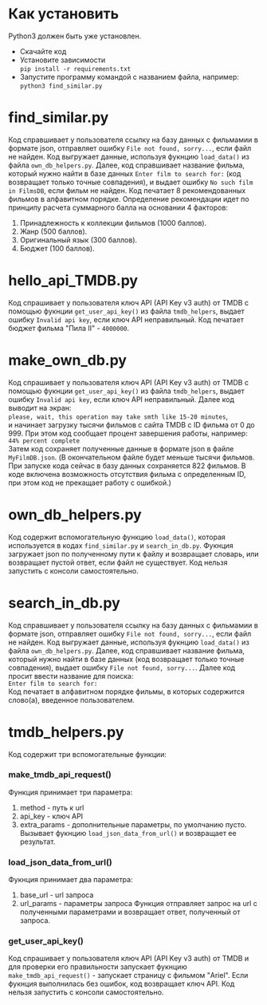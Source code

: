 # Как установить

Python3 должен быть уже установлен.
* Скачайте код
* Установите зависимости  
```pip install -r requirements.txt```
* Запустите программу командой с названием файла, например:  
```python3 find_similar.py```

# find_similar.py

Код справшивает у пользователя ссылку на базу данных с фильмамии в формате json, отправляет ошибку ```File not found, sorry...```, если файл не найден. Код выгружает данные, используя фукнцию ```load_data()``` из файла ```own_db_helpers.py```. Далее, код справшивает название фильма, который нужно найти в базе данных  ```Enter film to search for:```  (код возвращает только точные совпадения), и выдает ошибку ```No such film in FilmsDB```, если фильм не найден.  Код печатает 8 рекомендованных фильмов в алфавитном порядке. Определение рекомендации идет по принципу расчета суммарного балла на основании 4 факторов:
1. Принадлежность к коллекции фильмов (1000 баллов).
2. Жанр (500 баллов).
3. Оригинальный язык (300 баллов).
4. Бюджет (100 баллов).

# hello_api_TMDB.py

Код спрашивает у пользователя ключ API (API Key v3 auth) от TMDB c помощью фукнции ```get_user_api_key()``` из файла ```tmdb_helpers```, выдает ошибку ```Invalid api key```, если ключ API неправильный.
Код печатает бюджет фильма "Пила II" - ```4000000```.

# make_own_db.py

Код спрашивает у пользователя ключ API (API Key v3 auth) от TMDB c помощью фукнции ```get_user_api_key()``` из файла ```tmdb_helpers```, выдает ошибку ```Invalid api key```, если ключ API неправильный. Далее код выводит на экран:  
```please, wait, this operation may take smth like 15-20 minutes```,  
и начинает загрузку тысячи фильмов с сайта TMDB с ID фильма от 0 до 999. При этом код сообщает процент завершения работы, например:  
``44% percent complete``  
Затем код сохраняет полученные данные в формате json в файле ```MyFilmDB.json```. (В окончательном файле будет меньше тысячи фильмов. При запуске кода сейчас в базу данных сохраняется 822 фильмов. В коде включена возможность отсутствия фильма с определенным ID, при этом код не прекащает работу с ошибкой.)

# own_db_helpers.py

Код содержит вспомогательную функцию ```load_data()```, которая используется в кодах ```find_similar.py``` и ```search_in_db.py```. Фукнция загружает json по полученному пути к файлу и возвращает словарь, или возвращает пустой ответ, если файл не существует. Код нельзя запустить с консоли самостоятельно.

# search_in_db.py

Код справшивает у пользователя ссылку на базу данных с фильмамии в формате json, отправляет ошибку ```File not found, sorry...```, если файл не найден.  Код выгружает данные, используя фукнцию ```load_data()``` из файла ```own_db_helpers.py```. Далее, код справшивает название фильма, который нужно найти в базе данных (код возвращает только точные совпадения), выдает ошибку ```File not found, sorry...```. Далее код просит ввести название для поиска:    
```Enter film to search for:```  
Код печатает в алфавитном порядке фильмы, в которых содержится слово(а), введенное пользователем.

# tmdb_helpers.py

Код содержит три вспомогательные функции:

### make_tmdb_api_request()
Функция принимает три параметра: 
1. method - путь к url
2. api_key - ключ API
3. extra_params - дополнительные параметры, по умолчанию пусто.
Вызывает фукнцию ```load_json_data_from_url()``` и возвращает ее результат.

### load_json_data_from_url()
Фукнция принимает два параметра:
1. base_url - url запроса
2. url_params - параметры запроса
Функция отправляет запрос на url с полученными параметрами и возвращает ответ, полученный от запроса.

### get_user_api_key()
Код спрашивает у пользователя ключ API (API Key v3 auth) от TMDB и для проверки его правильности запускает фукнцию ```make_tmdb_api_request()``` - запускает страницу с фильмом "Ariel". Если фукнция выполнилась без ошибок, код возвращает ключ API. Код нельзя запустить с консоли самостоятельно.